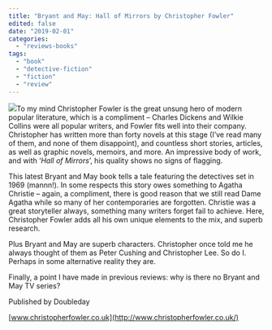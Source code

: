 ```yaml
---
title: "Bryant and May: Hall of Mirrors by Christopher Fowler"
edited: false
date: "2019-02-01"
categories:
  - "reviews-books"
tags:
  - "book"
  - "detective-fiction"
  - "fiction"
  - "review"
---
```


![](https://www.hellbound.ca/wp-content/uploads/2019/01/Bryant-and-May-Hall-of-Mirrors-by-Christopher-Fowler.jpeg)To my mind Christopher Fowler is the great unsung hero of modern popular literature, which is a compliment – Charles Dickens and Wilkie Collins were all popular writers, and Fowler fits well into their company. Christopher has written more than forty novels at this stage (I’ve read many of them, and none of them disappoint), and countless short stories, articles, as well as graphic novels, memoirs, and more. An impressive body of work, and with ‘_Hall of Mirrors_’, his quality shows no signs of flagging.

This latest Bryant and May book tells a tale featuring the detectives set in 1969 (mannn!). In some respects this story owes something to Agatha Christie – again, a compliment, there is good reason that we still read Dame Agatha while so many of her contemporaries are forgotten. Christie was a great storyteller always, something many writers forget fail to achieve. Here, Christopher Fowler adds all his own unique elements to the mix, and superb research.

Plus Bryant and May are superb characters. Christopher once told me he always thought of them as Peter Cushing and Christopher Lee. So do I. Perhaps in some alternative reality they are.

Finally, a point I have made in previous reviews: why is there no Bryant and May TV series?

Published by Doubleday

[www.christopherfowler.co.uk](http://www.christopherfowler.co.uk/)
